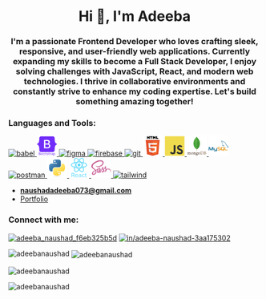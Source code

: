 <h1 align="center">Hi 👋, I'm Adeeba</h1>
<h3 align="center">I'm a passionate Frontend Developer who loves crafting sleek, responsive, and user-friendly web applications. Currently expanding my skills to become a Full Stack Developer, I enjoy solving challenges with JavaScript, React, and modern web technologies. I thrive in collaborative environments and constantly strive to enhance my coding expertise. Let's build something amazing together!
</h3>


  <h3 align="left">Languages and Tools:</h3>
  <p align="left"> <a href="https://babeljs.io/" target="_blank" rel="noreferrer"> <img src="https://www.vectorlogo.zone/logos/babeljs/babeljs-icon.svg" alt="babel" width="40" height="40"/> </a> <a href="https://getbootstrap.com" target="_blank" rel="noreferrer"> <img src="https://raw.githubusercontent.com/devicons/devicon/master/icons/bootstrap/bootstrap-plain-wordmark.svg" alt="bootstrap" width="40" height="40"/> </a> <a href="https://www.figma.com/" target="_blank" rel="noreferrer"> <img src="https://www.vectorlogo.zone/logos/figma/figma-icon.svg" alt="figma" width="40" height="40"/> </a> <a href="https://firebase.google.com/" target="_blank" rel="noreferrer"> <img src="https://www.vectorlogo.zone/logos/firebase/firebase-icon.svg" alt="firebase" width="40" height="40"/> </a> <a href="https://git-scm.com/" target="_blank" rel="noreferrer"> <img src="https://www.vectorlogo.zone/logos/git-scm/git-scm-icon.svg" alt="git" width="40" height="40"/> </a> <a href="https://www.w3.org/html/" target="_blank" rel="noreferrer"> <img src="https://raw.githubusercontent.com/devicons/devicon/master/icons/html5/html5-original-wordmark.svg" alt="html5" width="40" height="40"/> </a> <a href="https://developer.mozilla.org/en-US/docs/Web/JavaScript" target="_blank" rel="noreferrer"> <img src="https://raw.githubusercontent.com/devicons/devicon/master/icons/javascript/javascript-original.svg" alt="javascript" width="40" height="40"/> </a> <a href="https://www.mongodb.com/" target="_blank" rel="noreferrer"> <img src="https://raw.githubusercontent.com/devicons/devicon/master/icons/mongodb/mongodb-original-wordmark.svg" alt="mongodb" width="40" height="40"/> </a> <a href="https://www.mysql.com/" target="_blank" rel="noreferrer"> <img src="https://raw.githubusercontent.com/devicons/devicon/master/icons/mysql/mysql-original-wordmark.svg" alt="mysql" width="40" height="40"/> </a> <a href="https://postman.com" target="_blank" rel="noreferrer"> <img src="https://www.vectorlogo.zone/logos/getpostman/getpostman-icon.svg" alt="postman" width="40" height="40"/> </a> <a href="https://www.python.org" target="_blank" rel="noreferrer"> <img src="https://raw.githubusercontent.com/devicons/devicon/master/icons/python/python-original.svg" alt="python" width="40" height="40"/> </a> <a href="https://reactjs.org/" target="_blank" rel="noreferrer"> <img src="https://raw.githubusercontent.com/devicons/devicon/master/icons/react/react-original-wordmark.svg" alt="react" width="40" height="40"/> </a> <a href="https://sass-lang.com" target="_blank" rel="noreferrer"> <img src="https://raw.githubusercontent.com/devicons/devicon/master/icons/sass/sass-original.svg" alt="sass" width="40" height="40"/> </a> <a href="https://tailwindcss.com/" target="_blank" rel="noreferrer"> <img src="https://www.vectorlogo.zone/logos/tailwindcss/tailwindcss-icon.svg" alt="tailwind" width="40" height="40"/> </a> </p>
  




-  **naushadadeeba073@gmail.com**
-  <a href="https://adeebanaushad.github.io/Portfolio/"> Portfolio</a>



<h3 align="left">Connect with me:</h3>
<p align="left">
<a href="https://dev.to/adeeba_naushad_f6eb325b5d" target="blank"><img align="center" src="https://raw.githubusercontent.com/rahuldkjain/github-profile-readme-generator/master/src/images/icons/Social/devto.svg" alt="adeeba_naushad_f6eb325b5d" height="30" width="40" /></a>
<a href="https://linkedin.com/in/in/adeeba-naushad-3aa175302" target="blank"><img align="center" src="https://raw.githubusercontent.com/rahuldkjain/github-profile-readme-generator/master/src/images/icons/Social/linked-in-alt.svg" alt="in/adeeba-naushad-3aa175302" height="30" width="40" /></a>
</p>





<p><img align="left" src="https://github-readme-stats.vercel.app/api/top-langs?username=adeebanaushad&show_icons=true&locale=en&layout=compact" alt="adeebanaushad" /></p>

<p>&nbsp;<img align="center" src="https://github-readme-stats.vercel.app/api?username=adeebanaushad&show_icons=true&locale=en" alt="adeebanaushad" /></p>

<p><img align="center" src="https://github-readme-streak-stats.herokuapp.com/?user=adeebanaushad&" alt="adeebanaushad" /></p>

<p align="left"> <img src="https://komarev.com/ghpvc/?username=adeebanaushad&label=Profile%20views&color=0e75b6&style=flat" alt="adeebanaushad" /> </p>


